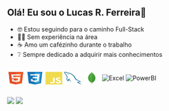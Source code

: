 ## Olá! Eu sou o Lucas R. Ferreira👋

- 🤓 Estou seguindo para o caminho Full-Stack
- 👨‍💻 Sem experiência na área
- ☕ Amo um cafézinho durante o trabalho
- ❔ Sempre dedicado a adquirir mais conhecimentos

<div style="display: inline_block"><br>
  <img align="center" alt="HTML" height="30" width="40" src="https://raw.githubusercontent.com/devicons/devicon/master/icons/html5/html5-original.svg">
  <img align="center" alt="CSS" height="30" width="40" src="https://raw.githubusercontent.com/devicons/devicon/master/icons/css3/css3-original.svg">
  <img align="center" alt="Js" height="30" width="40" src="https://raw.githubusercontent.com/devicons/devicon/master/icons/javascript/javascript-plain.svg">
  <img align="center" alt="MySQL" height="30" width="40" src="https://raw.githubusercontent.com/devicons/devicon/master/icons/mysql/mysql-original.svg">
  <img align="center" alt="MongoDB" height="30" width="40" src="https://raw.githubusercontent.com/devicons/devicon/master/icons/mongodb/mongodb-original.svg">
  <img align="center" alt="Excel" height="30" width="40" 
src="https://www.svgrepo.com/show/373589/excel.svg">
  <img align="center" alt="PowerBI" height="30" width="40" 
src="https://img.icons8.com/?size=256&id=qYfwpsRXEcpc&format=png">
</div>
  
  ##
 
<div> 
 
  <a href = "mailto:lucasrafa0190@gmail.com"><img src="https://img.shields.io/badge/-Gmail-%23333?style=for-the-badge&logo=gmail&logoColor=white" target="_blank"></a>
  <a href="https://www.linkedin.com/in/lucas-rafael-ferreira-153a092a4/" target="_blank"><img src="https://img.shields.io/badge/-LinkedIn-%230077B5?style=for-the-badge&logo=linkedin&logoColor=white" target="_blank"></a> 
  
</div>
